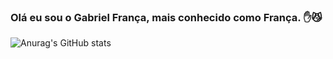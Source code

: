 ### Olá eu sou o Gabriel França, mais conhecido como França. ✋😼

![Anurag's GitHub stats](https://github-readme-stats.vercel.app/api?username=anuraghazra&show_icons=true&theme=radical)
